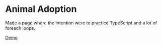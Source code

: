 # Animal Adoption

Made a page where the intention were to practice TypeScript and a lot of foreach loops. 

[Demo](https://a-ozmehak.github.io/AnimalAdoptionPage/)